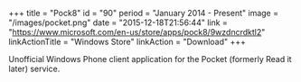+++
title = "Pock8"
id = "90"
period = "January 2014 - Present"
image = "/images/pocket.png"
date = "2015-12-18T21:56:44"
link = "https://www.microsoft.com/en-us/store/apps/pock8/9wzdncrdktl2"
linkActionTitle = "Windows Store"
linkAction = "Download"
+++

Unofficial Windows Phone client application for the Pocket (formerly Read it later) service.
